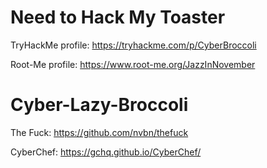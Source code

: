 # Need to Hack My Toaster

TryHackMe profile: https://tryhackme.com/p/CyberBroccoli

Root-Me profile: https://www.root-me.org/JazzInNovember


# Cyber-Lazy-Broccoli

The Fuck: https://github.com/nvbn/thefuck

CyberChef: https://gchq.github.io/CyberChef/
